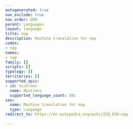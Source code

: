 ```yaml
---
autogenerated: true
nav_exclude: true
nav_order: 999
parent: Languages
layout: language
title: nop
description: Machine translation for nop
codes:
- nop
names:
- nop
family: []
scripts: []
typology: []
territories: []
supported_apis:
- id: niutrans
  name: Niutrans
  supported_language_count: 381
seo:
  name: Machine translation for nop
  type: Language
redirect_to: https://en.wikipedia.org/wiki/ISO_639:nop

---
```


